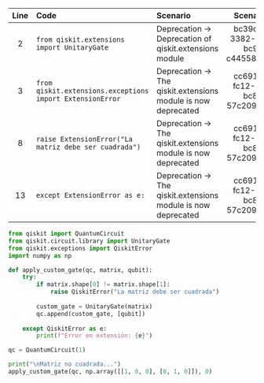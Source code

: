 | Line | Code | Scenario | Scenario Id | Reference | Artifact | Refactoring |
| :--: | :--- | :------- | :---------: | :-------: | :------- | :---------- |
| 2 | `from qiskit.extensions import UnitaryGate` | Deprecation -> Deprecation of qiskit.extensions module | bc39cc74-3382-4b55-bc9c-c44558547f03 | 26 | qiskit.extensions | `from qiskit.circuit.library import UnitaryGate` |
| 3 | `from qiskit.extensions.exceptions import ExtensionError` | Deprecation -> The qiskit.extensions module is now deprecated | cc691dc8-fc12-43ef-bc84-57c209f58c87 | 179 | qiskit.extensions.exceptions | `from qiskit.exceptions import QiskitError` |
| 8 | `raise ExtensionError("La matriz debe ser cuadrada")` | Deprecation -> The qiskit.extensions module is now deprecated | cc691dc8-fc12-43ef-bc84-57c209f53c87 | 179 | ExtensionError | `raise QiskitError("La matriz debe ser cuadrada")` |
| 13 | `except ExtensionError as e:` | Deprecation -> The qiskit.extensions module is now deprecated | cc691dc8-fc12-43ef-bc84-57c209f53c87 | 179 | ExtensionError | `except QiskitError as e:` |


```python
from qiskit import QuantumCircuit
from qiskit.circuit.library import UnitaryGate
from qiskit.exceptions import QiskitError
import numpy as np

def apply_custom_gate(qc, matrix, qubit):
    try:
        if matrix.shape[0] != matrix.shape[1]:
            raise QiskitError("La matriz debe ser cuadrada")
            
        custom_gate = UnitaryGate(matrix)
        qc.append(custom_gate, [qubit])
        
    except QiskitError as e:
        print(f"Error en extensión: {e}")

qc = QuantumCircuit(1)

print("\nMatriz no cuadrada...")
apply_custom_gate(qc, np.array([[1, 0, 0], [0, 1, 0]]), 0)
```